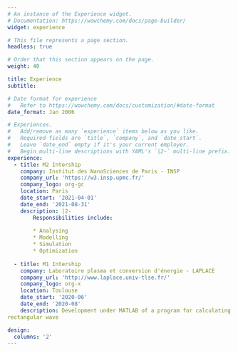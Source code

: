 ```yaml
---
# An instance of the Experience widget.
# Documentation: https://wowchemy.com/docs/page-builder/
widget: experience

# This file represents a page section.
headless: true

# Order that this section appears on the page.
weight: 40

title: Experience
subtitle:

# Date format for experience
#   Refer to https://wowchemy.com/docs/customization/#date-format
date_format: Jan 2006

# Experiences.
#   Add/remove as many `experience` items below as you like.
#   Required fields are `title`, `company`, and `date_start`.
#   Leave `date_end` empty if it's your current employer.
#   Begin multi-line descriptions with YAML's `|2-` multi-line prefix.
experience:
  - title: M2 Intership
    company: Institut des NanoSciences de Paris - INSP
    company_url: 'https://w3.insp.upmc.fr/'
    company_logo: org-gc
    location: Paris
    date_start: '2021-04-01'
    date_end: '2021-08-31'
    description: |2-
        Responsibilities include:
        
        * Analysing
        * Modelling
        * Simulation
        * Optimization
        
  - title: M1 Intership
    company: Laboratoire plasma et conversion d'énergie - LAPLACE
    company_url: 'http://www.laplace.univ-tlse.fr/'
    company_logo: org-x
    location: Toulouse
    date_start: '2020-06'
    date_end: '2020-08'
    description: Development under MATLAB of a program for calculating electromagnetic fields around a rectangular opening supplied by a guide
rectangular wave

design:
  columns: '2'
---
```

